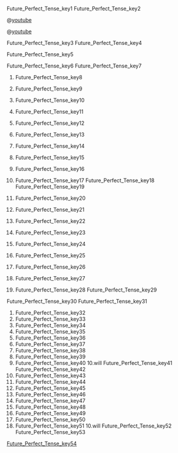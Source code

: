 Future_Perfect_Tense_key1
Future_Perfect_Tense_key2



@[youtube](_zErY5dar9Y)

@[youtube](yEdOh7_1juM)

Future_Perfect_Tense_key3
Future_Perfect_Tense_key4


Future_Perfect_Tense_key5



Future_Perfect_Tense_key6
Future_Perfect_Tense_key7




1) Future_Perfect_Tense_key8
2) Future_Perfect_Tense_key9
3) Future_Perfect_Tense_key10
4) Future_Perfect_Tense_key11
5) Future_Perfect_Tense_key12
6) Future_Perfect_Tense_key13
7) Future_Perfect_Tense_key14
8) Future_Perfect_Tense_key15
9) Future_Perfect_Tense_key16
10) Future_Perfect_Tense_key17
Future_Perfect_Tense_key18
Future_Perfect_Tense_key19


1) Future_Perfect_Tense_key20
2) Future_Perfect_Tense_key21
3) Future_Perfect_Tense_key22
4) Future_Perfect_Tense_key23
5) Future_Perfect_Tense_key24
6) Future_Perfect_Tense_key25
7) Future_Perfect_Tense_key26
8) Future_Perfect_Tense_key27
9) Future_Perfect_Tense_key28
Future_Perfect_Tense_key29


Future_Perfect_Tense_key30
Future_Perfect_Tense_key31
1. Future_Perfect_Tense_key32
2. Future_Perfect_Tense_key33
3. Future_Perfect_Tense_key34
4. Future_Perfect_Tense_key35
5. Future_Perfect_Tense_key36
6. Future_Perfect_Tense_key37
7. Future_Perfect_Tense_key38
8. Future_Perfect_Tense_key39
9. Future_Perfect_Tense_key40
10.will Future_Perfect_Tense_key41
Future_Perfect_Tense_key42
1. Future_Perfect_Tense_key43
2. Future_Perfect_Tense_key44
3. Future_Perfect_Tense_key45
4. Future_Perfect_Tense_key46
5. Future_Perfect_Tense_key47
6. Future_Perfect_Tense_key48
7. Future_Perfect_Tense_key49
8. Future_Perfect_Tense_key50
9. Future_Perfect_Tense_key51
10.will Future_Perfect_Tense_key52
Future_Perfect_Tense_key53


[Future_Perfect_Tense_key54](https://www.perfect-english-grammar.com/future-perfect-exercise-4.html)
